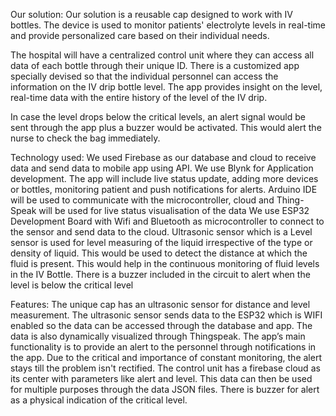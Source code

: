 Our solution:
Our solution is a reusable cap designed to work with IV bottles. The device is used to monitor patients' electrolyte levels in real-time and provide personalized care based on their individual needs.

The hospital will have a centralized control unit where they can access all data of each bottle through their unique ID. There is a customized app specially devised so that the individual personnel can access the information on the IV drip bottle level. The app provides insight on the level, real-time data with the entire history of the level of the IV drip.

In case the level drops below the critical levels, an alert signal would be sent through the app plus a buzzer would be activated. This would alert the nurse to check the bag immediately.

Technology used:
We used Firebase as our database and cloud to receive data and send data to mobile app using API. We use Blynk for Application development. The app will include live status update, adding more devices or bottles, monitoring patient and push notifications for alerts. Arduino IDE will be used to communicate with the microcontroller, cloud and Thing-Speak will be used for live status visualisation of the data We use ESP32 Development Board with Wifi and Bluetooth as microcontroller to connect to the sensor and send data to the cloud. Ultrasonic sensor which is a Level sensor is used for level measuring of the liquid irrespective of the type or density of liquid. This would be used to detect the distance at which the fluid is present. This would help in the continuous monitoring of fluid levels in the IV Bottle. There is a buzzer included in the circuit to alert when the level is below the critical level

Features:
The unique cap has an ultrasonic sensor for distance and level measurement. The ultrasonic sensor sends data to the ESP32 which is WIFI enabled so the data can be accessed through the database and app. The data is also dynamically visualized through Thingspeak. The app’s main functionality is to provide an alert to the personnel through notifications in the app. Due to the critical and importance of constant monitoring, the alert stays till the problem isn't rectified. The control unit has a firebase cloud as its center with parameters like alert and level. This data can then be used for multiple purposes through the data JSON files. There is buzzer for alert as a physical indication of the critical level.
